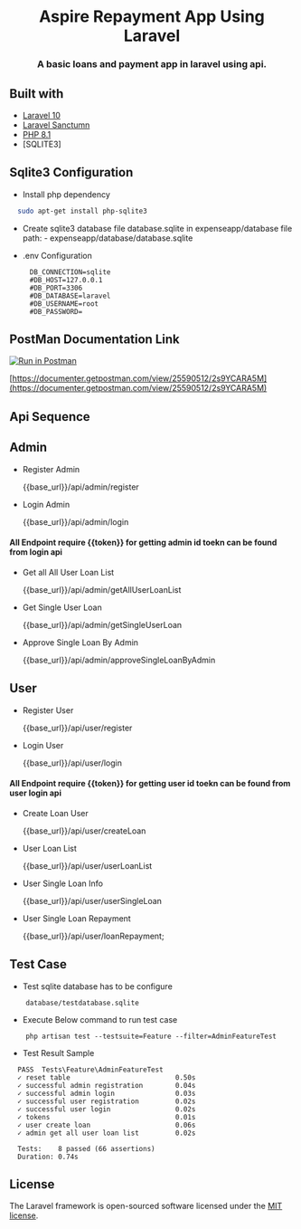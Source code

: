 
<h1 align="center">Aspire Repayment App Using Laravel </h1>
<h3 align="center">A basic loans and  payment app in laravel using api.</h3>

## Built with
- [Laravel 10](https://github.com/laravel/framework)
- [Laravel Sanctumn](https://github.com/laravel/sanctum)
- [PHP 8.1](https://www.php.net/releases/8.1/en.php)
- [SQLITE3]

## Sqlite3  Configuration
- Install php dependency  
```bash 
  sudo apt-get install php-sqlite3
  ```

- Create sqlite3 database file database.sqlite in expenseapp/database
  file path: - expenseapp/database/database.sqlite

- .env Configuration
```env
     DB_CONNECTION=sqlite  
     #DB_HOST=127.0.0.1  
     #DB_PORT=3306  
     #DB_DATABASE=laravel  
     #DB_USERNAME=root  
     #DB_PASSWORD=  
```

## PostMan Documentation Link  
[![Run in Postman](https://run.pstmn.io/button.svg)](https://documenter.getpostman.com/view/25590512/2s9YCARA5M)


[https://documenter.getpostman.com/view/25590512/2s9YCARA5M](https://documenter.getpostman.com/view/25590512/2s9YCARA5M)

## Api Sequence 

## Admin 

- Register Admin

    {{base_url}}/api/admin/register

- Login Admin

    {{base_url}}/api/admin/login

####   All Endpoint require  {{token}} for  getting admin id toekn can be found from login api

- Get all All User Loan List

    {{base_url}}/api/admin/getAllUserLoanList

- Get Single User Loan

    {{base_url}}/api/admin/getSingleUserLoan

- Approve Single Loan By Admin

    {{base_url}}/api/admin/approveSingleLoanByAdmin

## User

- Register User
    
    {{base_url}}/api/user/register

- Login User
    
    {{base_url}}/api/user/login

####   All Endpoint require  {{token}} for  getting user id toekn can be found from user login api

- Create Loan User

    {{base_url}}/api/user/createLoan

- User Loan  List

    {{base_url}}/api/user/userLoanList

- User Single Loan Info 
    
    {{base_url}}/api/user/userSingleLoan

- User Single Loan Repayment  

    {{base_url}}/api/user/loanRepayment;

## Test Case

- Test sqlite database has to be configure  
```
    database/testdatabase.sqlite
```

- Execute Below command to run test case 

```
    php artisan test --testsuite=Feature --filter=AdminFeatureTest

```

- Test Result Sample
```
  PASS  Tests\Feature\AdminFeatureTest
  ✓ reset table                          0.50s  
  ✓ successful admin registration        0.04s  
  ✓ successful admin login               0.03s  
  ✓ successful user registration         0.02s  
  ✓ successful user login                0.02s  
  ✓ tokens                               0.01s  
  ✓ user create loan                     0.06s  
  ✓ admin get all user loan list         0.02s  

  Tests:    8 passed (66 assertions)
  Duration: 0.74s

```
## License
The Laravel framework is open-sourced software licensed under the [MIT license](https://opensource.org/licenses/MIT).

